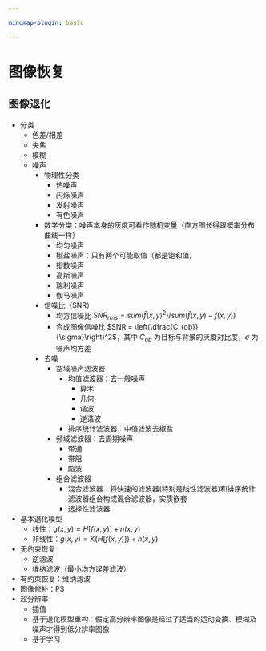 ```yaml
---

mindmap-plugin: basic

---
```


# 图像恢复

## 图像退化
- 分类
  - 色差/相差
  - 失焦
  - 模糊
  - 噪声
    - 物理性分类
      - 热噪声
      - 闪烁噪声
      - 发射噪声
      - 有色噪声
    - 数学分类：噪声本身的灰度可看作随机变量（直方图长得跟概率分布曲线一样）
      - 均匀噪声
      - 椒盐噪声：只有两个可能取值（都是饱和值）
      - 指数噪声
      - 高斯噪声
      - 瑞利噪声
      - 伽马噪声
    - 信噪比（SNR）
      - 均方信噪比 $SNR_{rms} = sum(\hat f(x, y)^2) / sum(\hat f(x, y) - f(x, y))$
      - 合成图像信噪比 $SNR = \left(\dfrac{C_{ob}}{\sigma}\right)^2$，其中 $C_{ob}$ 为目标与背景的灰度对比度，$\sigma$ 为噪声均方差
    - 去噪
      - 空域噪声滤波器
        - 均值滤波器：去一般噪声
	        - 算术
	        - 几何
	        - 谐波
	        - 逆谐波
        - 排序统计滤波器：中值滤波去椒盐
      - 频域滤波器：去周期噪声
        - 带通
        - 带阻
        - 陷波
      - 组合滤波器
        - 混合滤波器：将快速的滤波器(特别是线性滤波器)和排序统计滤波器组合构成混合滤波器，实质嵌套
        - 选择性滤波器
- 基本退化模型
  - 线性：$g(x, y) = H[f(x, y)] + n(x, y)$
  - 非线性：$g(x, y) = K\{H[f(x, y)]\} + n(x, y)$
- 无约束恢复
  - 逆滤波
  - 维纳滤波（最小均方误差滤波）
- 有约束恢复：维纳滤波
- 图像修补：PS
- 超分辨率
  - 插值
  - 基于退化模型重构：假定高分辨率图像是经过了适当的运动变换、模糊及噪声才得到低分辨率图像
  - 基于学习